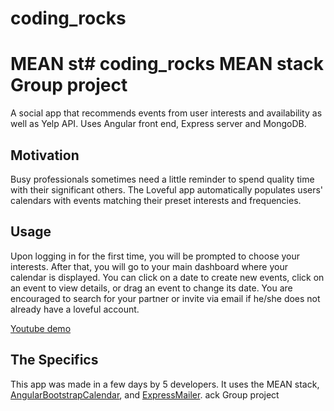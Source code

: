 # coding_rocks
MEAN st# coding_rocks
MEAN stack Group project
=====================================

A social app that recommends events from user interests and availability as well as Yelp API. Uses Angular front end, Express server and MongoDB. 

Motivation
----------

Busy professionals sometimes need a little reminder to spend quality time with their significant others. The Loveful app automatically populates users' calendars with events matching their preset interests and frequencies.



Usage
-----

Upon logging in for the first time, you will be prompted to choose your interests. After that, you will go to your main dashboard where your calendar is displayed. You can click on a date to create new events, click on an event to view details, or drag an event to change its date. You are encouraged to search for your partner or invite via email if he/she does not already have a loveful account.

[Youtube demo]()



The Specifics
------------- 

This app was made in a few days by 5 developers. It uses the MEAN stack, [AngularBootstrapCalendar](https://github.com/mattlewis92/angular-bootstrap-calendar), and [ExpressMailer](https://www.npmjs.com/package/express-mailer).
ack Group project
